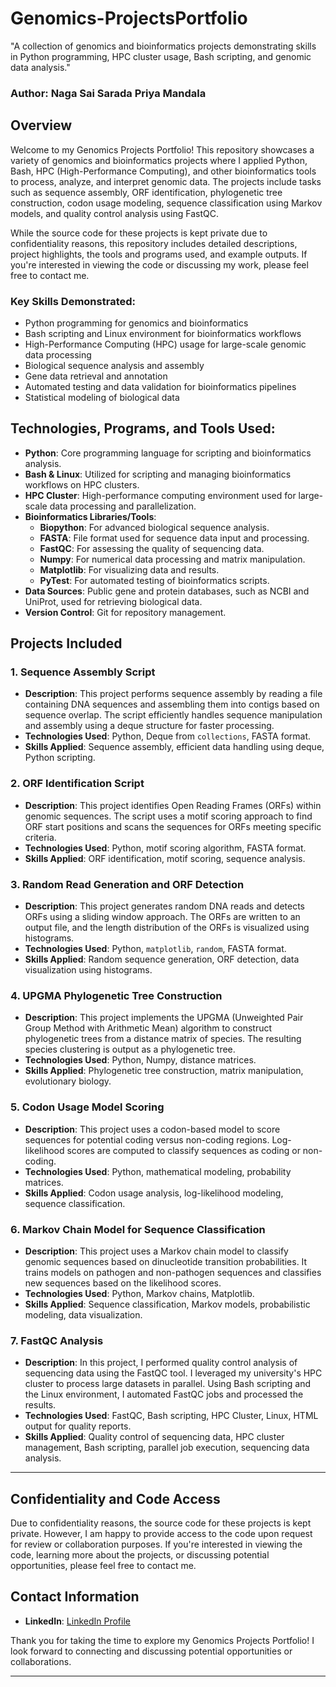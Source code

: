 # Genomics-ProjectsPortfolio
"A collection of genomics and bioinformatics projects demonstrating skills in Python programming, HPC cluster usage, Bash scripting, and genomic data analysis."

### Author: Naga Sai Sarada Priya Mandala

## Overview

Welcome to my Genomics Projects Portfolio! This repository showcases a variety of genomics and bioinformatics projects where I applied Python, Bash, HPC (High-Performance Computing), and other bioinformatics tools to process, analyze, and interpret genomic data. The projects include tasks such as sequence assembly, ORF identification, phylogenetic tree construction, codon usage modeling, sequence classification using Markov models, and quality control analysis using FastQC.

While the source code for these projects is kept private due to confidentiality reasons, this repository includes detailed descriptions, project highlights, the tools and programs used, and example outputs. If you're interested in viewing the code or discussing my work, please feel free to contact me.

### Key Skills Demonstrated:
- Python programming for genomics and bioinformatics
- Bash scripting and Linux environment for bioinformatics workflows
- High-Performance Computing (HPC) usage for large-scale genomic data processing
- Biological sequence analysis and assembly
- Gene data retrieval and annotation
- Automated testing and data validation for bioinformatics pipelines
- Statistical modeling of biological data

## Technologies, Programs, and Tools Used:
- **Python**: Core programming language for scripting and bioinformatics analysis.
- **Bash & Linux**: Utilized for scripting and managing bioinformatics workflows on HPC clusters.
- **HPC Cluster**: High-performance computing environment used for large-scale data processing and parallelization.
- **Bioinformatics Libraries/Tools**:
  - **Biopython**: For advanced biological sequence analysis.
  - **FASTA**: File format used for sequence data input and processing.
  - **FastQC**: For assessing the quality of sequencing data.
  - **Numpy**: For numerical data processing and matrix manipulation.
  - **Matplotlib**: For visualizing data and results.
  - **PyTest**: For automated testing of bioinformatics scripts.
- **Data Sources**: Public gene and protein databases, such as NCBI and UniProt, used for retrieving biological data.
- **Version Control**: Git for repository management.

## Projects Included

### 1. Sequence Assembly Script
- **Description**: This project performs sequence assembly by reading a file containing DNA sequences and assembling them into contigs based on sequence overlap. The script efficiently handles sequence manipulation and assembly using a deque structure for faster processing.
- **Technologies Used**: Python, Deque from `collections`, FASTA format.
- **Skills Applied**: Sequence assembly, efficient data handling using deque, Python scripting.
  
### 2. ORF Identification Script
- **Description**: This project identifies Open Reading Frames (ORFs) within genomic sequences. The script uses a motif scoring approach to find ORF start positions and scans the sequences for ORFs meeting specific criteria.
- **Technologies Used**: Python, motif scoring algorithm, FASTA format.
- **Skills Applied**: ORF identification, motif scoring, sequence analysis.

### 3. Random Read Generation and ORF Detection
- **Description**: This project generates random DNA reads and detects ORFs using a sliding window approach. The ORFs are written to an output file, and the length distribution of the ORFs is visualized using histograms.
- **Technologies Used**: Python, `matplotlib`, `random`, FASTA format.
- **Skills Applied**: Random sequence generation, ORF detection, data visualization using histograms.

### 4. UPGMA Phylogenetic Tree Construction
- **Description**: This project implements the UPGMA (Unweighted Pair Group Method with Arithmetic Mean) algorithm to construct phylogenetic trees from a distance matrix of species. The resulting species clustering is output as a phylogenetic tree.
- **Technologies Used**: Python, Numpy, distance matrices.
- **Skills Applied**: Phylogenetic tree construction, matrix manipulation, evolutionary biology.

### 5. Codon Usage Model Scoring
- **Description**: This project uses a codon-based model to score sequences for potential coding versus non-coding regions. Log-likelihood scores are computed to classify sequences as coding or non-coding.
- **Technologies Used**: Python, mathematical modeling, probability matrices.
- **Skills Applied**: Codon usage analysis, log-likelihood modeling, sequence classification.

### 6. Markov Chain Model for Sequence Classification
- **Description**: This project uses a Markov chain model to classify genomic sequences based on dinucleotide transition probabilities. It trains models on pathogen and non-pathogen sequences and classifies new sequences based on the likelihood scores.
- **Technologies Used**: Python, Markov chains, Matplotlib.
- **Skills Applied**: Sequence classification, Markov models, probabilistic modeling, data visualization.

### 7. FastQC Analysis 
- **Description**: In this project, I performed quality control analysis of sequencing data using the FastQC tool. I leveraged my university's HPC cluster to process large datasets in parallel. Using Bash scripting and the Linux environment, I automated FastQC jobs and processed the results.
- **Technologies Used**: FastQC, Bash scripting, HPC Cluster, Linux, HTML output for quality reports.
- **Skills Applied**: Quality control of sequencing data, HPC cluster management, Bash scripting, parallel job execution, sequencing data analysis.

---

## Confidentiality and Code Access

Due to confidentiality reasons, the source code for these projects is kept private. However, I am happy to provide access to the code upon request for review or collaboration purposes. If you're interested in viewing the code, learning more about the projects, or discussing potential opportunities, please feel free to contact me.

## Contact Information

- **LinkedIn**: [LinkedIn Profile](https://www.linkedin.com/in/priya-mandala17/)

Thank you for taking the time to explore my Genomics Projects Portfolio! I look forward to connecting and discussing potential opportunities or collaborations.

---
